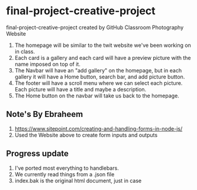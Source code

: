 # final-project-creative-project
final-project-creative-project created by GitHub Classroom
Photography Website

1. The homepage will be similar to the twit website we've been working on in class.
2. Each card is a gallery and each card will have a preview picture with the name imposed on top of it.
3. The Navbar will have an "add gallery" on the homepage, but in each gallery it will have a Home button, search bar, and add picture button.
4. The footer will have a scroll menu where we can select each picture. Each picture will have a title and maybe a description.
5. The Home button on the navbar will take us back to the homepage.


## Note's By Ebraheem

1. https://www.sitepoint.com/creating-and-handling-forms-in-node-js/
2. Used the Website above to create form inputs and outputs


## Progress update

1. I've ported most everything to handlebars.
2. We currently read things from a .json file
3. index.bak is the original html document, just in case

